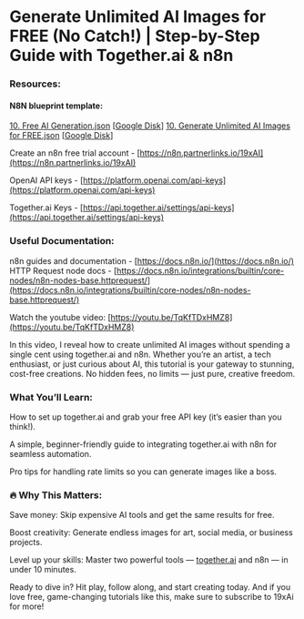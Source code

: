 # Generate Unlimited AI Images for FREE (No Catch\!) | Step-by-Step Guide with Together.ai & n8n

### Resources:

#### N8N blueprint template:

[10. Free AI Generation.json](https://github.com/creativemedia-ai/n8n/blob/main/19xAi/templates/10.%20Free%20AI%20Generation.json) [[Google Disk](https://drive.google.com/file/d/1kAEavGv4-nbloDppmlGVnsBnTDo_tEiV/view?usp=sharing)]
[10. Generate Unlimited AI Images for FREE.json](https://github.com/creativemedia-ai/n8n/blob/main/19xAi/templates/10.%20Generate%20Unlimited%20AI%20Images%20for%20FREE.json) [[Google Disk](https://drive.google.com/file/d/1163zygm-gOT51g1uQA8swL8tJ4C7-jSj/view?usp=sharing)]

Create an n8n free trial account \- [https://n8n.partnerlinks.io/19xAI](https://n8n.partnerlinks.io/19xAI)

OpenAI API keys \- [https://platform.openai.com/api-keys](https://platform.openai.com/api-keys)

Together.ai Keys \- [https://api.together.ai/settings/api-keys](https://api.together.ai/settings/api-keys) 

### Useful Documentation:

n8n guides and documentation \- [https://docs.n8n.io/](https://docs.n8n.io/)  
HTTP Request node docs \- [https://docs.n8n.io/integrations/builtin/core-nodes/n8n-nodes-base.httprequest/](https://docs.n8n.io/integrations/builtin/core-nodes/n8n-nodes-base.httprequest/)

Watch the youtube video: [https://youtu.be/TqKfTDxHMZ8](https://youtu.be/TqKfTDxHMZ8)

In this video, I reveal how to create unlimited AI images without spending a single cent using together.ai and n8n. Whether you’re an artist, a tech enthusiast, or just curious about AI, this tutorial is your gateway to stunning, cost-free creations. No hidden fees, no limits — just pure, creative freedom.

### What You’ll Learn:

How to set up together.ai and grab your free API key (it’s easier than you think\!).

A simple, beginner-friendly guide to integrating together.ai with n8n for seamless automation.

Pro tips for handling rate limits so you can generate images like a boss.

### 🔥 Why This Matters:

Save money: Skip expensive AI tools and get the same results for free.

Boost creativity: Generate endless images for art, social media, or business projects.

Level up your skills: Master two powerful tools — [together.ai](https://www.together.ai/) and n8n — in under 10 minutes.

Ready to dive in? Hit play, follow along, and start creating today. And if you love free, game-changing tutorials like this, make sure to subscribe to 19xAi for more\!

